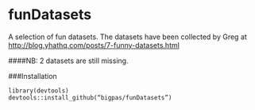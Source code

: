 # funDatasets

A selection of fun datasets.
The datasets have been collected by Greg at http://blog.yhathq.com/posts/7-funny-datasets.html

####NB: 2 datasets are still missing.

###Installation
```
library(devtools)
devtools::install_github(“bigpas/funDatasets”)
```
